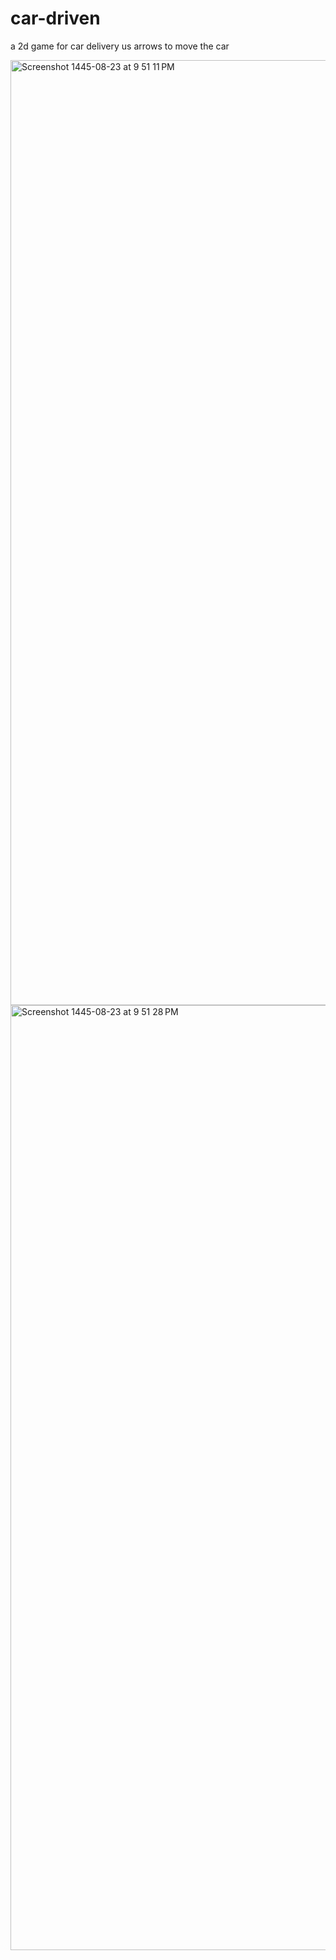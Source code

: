 # car-driven

a 2d game for car delivery us arrows to move the car

<img width="1512" alt="Screenshot 1445-08-23 at 9 51 11 PM" src="https://github.com/Afrah-saleh/car-driven/assets/62013951/695a5b84-a642-4c24-965f-6c0a32e0d496">


<img width="1512" alt="Screenshot 1445-08-23 at 9 51 28 PM" src="https://github.com/Afrah-saleh/car-driven/assets/62013951/18f1af1f-e7f8-407d-8d9c-8f9ad11f47b3">
